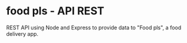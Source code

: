 ﻿# food pls - API REST

REST API using Node and Express to provide data to "Food pls", a food delivery app.